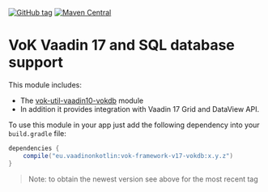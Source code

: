 [![GitHub tag](https://img.shields.io/github/tag/mvysny/vaadin-on-kotlin.svg)](https://github.com/mvysny/vaadin-on-kotlin/tags)
[![Maven Central](https://maven-badges.herokuapp.com/maven-central/eu.vaadinonkotlin/vok-framework-v10-vokdb/badge.svg)](https://maven-badges.herokuapp.com/maven-central/eu.vaadinonkotlin/vok-framework-v10-vokdb)

# VoK Vaadin 17 and SQL database support

This module includes:
 
* The [vok-util-vaadin10-vokdb](../vok-util-vaadin10-vokdb) module
* In addition it provides integration with Vaadin 17 Grid and DataView API.

To use this module in your app just add the following dependency into your `build.gradle` file:

```groovy
dependencies {
    compile("eu.vaadinonkotlin:vok-framework-v17-vokdb:x.y.z")
}
```

> Note: to obtain the newest version see above for the most recent tag
